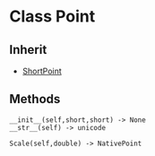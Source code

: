 # Class Point

## Inherit

* [ShortPoint](ShortPoint.md)

## Methods
```
__init__(self,short,short) -> None
__str__(self) -> unicode

Scale(self,double) -> NativePoint

```
